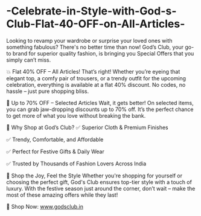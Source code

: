 # -Celebrate-in-Style-with-God-s-Club-Flat-40-OFF-on-All-Articles-

Looking to revamp your wardrobe or surprise your loved ones with something fabulous? There's no better time than now! God’s Club, your go-to brand for superior quality fashion, is bringing you Special Offers that you simply can’t miss.

💥 Flat 40% OFF – All Articles!
That’s right! Whether you’re eyeing that elegant top, a comfy pair of trousers, or a trendy outfit for the upcoming celebration, everything is available at a flat 40% discount. No codes, no hassle – just pure shopping bliss.

🎯 Up to 70% OFF – Selected Articles
Wait, it gets better! On selected items, you can grab jaw-dropping discounts up to 70% off. It’s the perfect chance to get more of what you love without breaking the bank.

🎈 Why Shop at God’s Club?
✅ Superior Cloth & Premium Finishes

✅ Trendy, Comfortable, and Affordable

✅ Perfect for Festive Gifts & Daily Wear

✅ Trusted by Thousands of Fashion Lovers Across India

🎁 Shop the Joy, Feel the Style
Whether you're shopping for yourself or choosing the perfect gift, God's Club ensures top-tier style with a touch of luxury. With the festive season just around the corner, don’t wait – make the most of these amazing offers while they last!

🔗 Shop Now: www.godsclub.in
